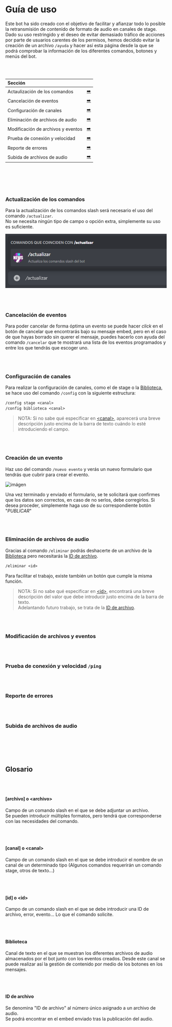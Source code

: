# Guía de uso
Este bot ha sido creado con el objetivo de facilitar y afianzar todo lo posible la retransmisión de contenido de formato de audio en canales de stage.
<br>
Dado su uso restringido y el deseo de evitar demasiado tráfico de acciones por parte de usuarios carentes de los permisos, hemos decidido evitar la creación de un archivo `/ayuda` y hacer así esta página desde la que se podrá comprobar la información de los diferentes comandos, botones y menús del bot.

<br><br>

| Sección                               |                                            |
|:--------------------------------------|:-------------------------------------------|
| Actaulización de los comandos         | [➡️](#actualización-de-los-comandos)       |
| Cancelación de eventos                | [➡️](#cancelación-de-eventos)              |
| Configuración de canales              | [➡️](#configuración-de-canales)            |
| Eliminación de archivos de audio      | [➡️](#eliminación-de-archivos-de-audio)    |
| Modificación de archivos y eventos    | [➡️](#modificación-de-archivos-y-eventos)  |
| Prueba de conexión y velocidad        | [➡️](#prueba-de-conexión-y-velocidad-ping) |
| Reporte de errores                    | [➡️](#reporte-de-errores)                  |
| Subida de archivos de audio           | [➡️](#subida-de-archivos-de-audio)         |

<br><br><br><br>

### Actualización de los comandos
Para la actualización de los comandos slash será necesario el uso del comando `/actualizar`.
<br>
No se necesita ningún tipo de campo o opción extra, simplemente su uso es suficiente.

![imágen](media/comando%20actualizar.png)

<br><br>

### Cancelación de eventos
Para poder cancelar de forma óptima un evento se puede hacer *click* en el botón de cancelar que encontrarás bajo su mensaje embed, pero en el caso de que hayas borrado sin querer el mensaje, puedes hacerlo con ayuda del comando `/cancelar` que te mostrará una lista de los eventos programados y entre los que tendrás que escoger uno.

<br><br>

### Configuración de canales
Para realizar la configuración de canales, como el de stage o la [Biblioteca](#biblioteca), se hace uso del comando `/config` con la siguiente estructura:
```txt
/config stage <canal>
/config biblioteca <canal>
```
> NOTA: Si no sabe qué especificar en [&lt;canal&gt;](#canal-o-canal), aparecerá una breve descripción justo encima de la barra de texto cuándo lo esté introduciendo el campo.

<br><br>

### Creación de un evento
Haz uso del comando `/nuevo evento` y verás un nuevo formulario que tendrás que cubrir para crear el evento.

![imágen](media/Módulo%20nuevo%20evento.png)

Una vez terminado y enviado el formulario, se te solicitará que confirmes que los datos son correctos, en caso de no serlos, debe corregirlos. Si desea proceder, simplemente haga uso de su correspondiente botón "*PUBLICAR*"

<br><br>

### Eliminación de archivos de audio
Gracias al comando `/eliminar` podrás deshacerte de un archivo de la [Biblioteca](#biblioteca) pero necesitarás la [ID de archivo](#id-de-archivo).
```txt
/eliminar <id>
```
Para facilitar el trabajo, existe también un botón que cumple la misma función.
> NOTA: Si no sabe qué especificar en [&lt;id&gt;](#id-o-id), encontrará una breve descripción del valor que debe introducir justo encima de la barra de texto.<br>
> Adelantando futuro trabajo, se trata de la [ID de archivo](#id-de-archivo).

<br><br>

### Modificación de archivos y eventos

<br><br>

### Prueba de conexión y velocidad `/ping`

<br><br>

### Reporte de errores

<br><br>

### Subida de archivos de audio


<br><br><br><br>

## Glosario

<br><br>

#### [archivo] o &lt;archivo&gt;
Campo de un comando slash en el que se debe adjuntar un archivo.<br>
Se pueden introducir múltiples formatos, pero tendrá que corresponderse con las necesidades del comando. 

<br><br>

#### [canal] o &lt;canal&gt;
Campo de un comando slash en el que se debe introducir el nombre de un canal de un determinado tipo (Algunos comandos requerirán un comando stage, otros de texto...)

<br><br>

#### [id] o &lt;id&gt;
Campo de un comando slash en el que se debe introducir una ID de archivo, error, evento... Lo que el comando solicite.

<br><br>

#### Biblioteca
Canal de texto en el que se muestran los diferentes archivos de audio almacenados por el bot junto con los eventos creados. Desde este canal se puede realizar así la gestión de contenido por medio de los botones en los mensajes.

<br><br>

#### ID de archivo
Se denomina "ID de archivo" al número único asignado a un archivo de audio.
<br>
Se podrá encontrar en el embed enviado tras la publicación del audio.